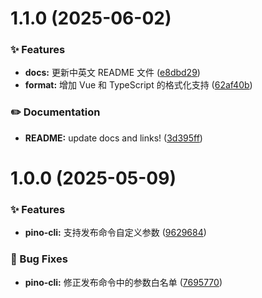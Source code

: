 # 1.1.0 (2025-06-02)


### ✨ Features

* **docs:** 更新中英文 README 文件 ([e8dbd29](https://github.com/YoungCollect/pino-cli/commit/e8dbd29edce555a3edf80d6140de2b2b69a35362))
* **format:** 增加 Vue 和 TypeScript 的格式化支持 ([62af40b](https://github.com/YoungCollect/pino-cli/commit/62af40bf15287730068f089f9c3614f6874aa485))


### ✏️ Documentation

* **README:** update docs and links! ([3d395ff](https://github.com/YoungCollect/pino-cli/commit/3d395ff6471f4da1eaf0821025e4ce54567b87ee))



# 1.0.0 (2025-05-09)


### ✨ Features

* **pino-cli:** 支持发布命令自定义参数 ([9629684](https://github.com/YoungCollect/pino-cli/commit/96296842df37ecb8de7f9e742ab6d4765f7bc951))


### 🐛 Bug Fixes

* **pino-cli:** 修正发布命令中的参数白名单 ([7695770](https://github.com/YoungCollect/pino-cli/commit/7695770f8bd01024cb7a7c38c5a43847a6525fbf))




